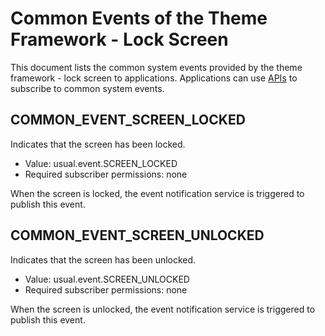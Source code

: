 # Common Events of the Theme Framework - Lock Screen
This document lists the common system events provided by the theme framework - lock screen to applications. Applications can use [APIs](../js-apis-commonEventManager.md) to subscribe to common system events.

## COMMON_EVENT_SCREEN_LOCKED
Indicates that the screen has been locked.

- Value: usual.event.SCREEN_LOCKED
- Required subscriber permissions: none

When the screen is locked, the event notification service is triggered to publish this event.

## COMMON_EVENT_SCREEN_UNLOCKED
Indicates that the screen has been unlocked.

- Value: usual.event.SCREEN_UNLOCKED
- Required subscriber permissions: none

When the screen is unlocked, the event notification service is triggered to publish this event.
